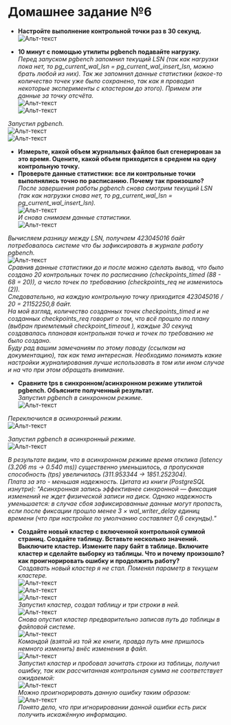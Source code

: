 
# Домашнее задание №6


* **Настройте выполнение контрольной точки раз в 30 секунд.**  
![Альт-текст](Images/HW6/01.png)  

* **10 минут c помощью утилиты pgbench подавайте нагрузку.**  
_Перед запуском pgbench запомнил текущий LSN (так как нагрузки пока нет, то pg_current_wal_lsn = pg_current_wal_insert_lsn, можно брать любой из них).
Так же запомнил данные статистики (какое-то количество точек уже было сохранено, так как я проводил некоторые эксперименты с кластером до этого). Примем эти данные за точку отсчёта._  
![Альт-текст](Images/HW6/02.png)  
![Альт-текст](Images/HW6/03.png)  

_Запустил pgbench._  
![Альт-текст](Images/HW6/03_50.png)  
![Альт-текст](Images/HW6/03_51.png)  

* **Измерьте, какой объем журнальных файлов был сгенерирован за это время. Оцените, какой объем приходится в среднем на одну контрольную точку.**  
* **Проверьте данные статистики: все ли контрольные точки выполнялись точно по расписанию. Почему так произошло?**  
_После завершения работы pgbench снова смотрим текущий LSN (так как нагрузки снова нет, то pg_current_wal_lsn = pg_current_wal_insert_lsn)._  
![Альт-текст](Images/HW6/05.png)  
_И снова снимаем данные статистики._  
![Альт-текст](Images/HW6/04.png)  

_Вычисляем разницу между LSN, получаем 423045016 байт потребовалось системе что бы зафиксировать в журнале работу pgbench._  
![Альт-текст](Images/HW6/06.png)  
_Сравнив данные статистики до и после можно сделать вывод, что было создано 20 контрольных точек по расписанию (checkpoints_timed (88 - 68 = 20)), а число точек по требованию (checkpoints_req не изменилось (2))._  
_Следовательно, на каждую контрольную точку приходится 423045016 / 20 = 21152250,8 байт._  
_На мой взгляд, количество созданных точек checkpoints_timed и не созданных checkpoints_req говорит о том, что всё прошло по плану (выбран приемлемый checkpoint_timeout ), каждые 30 секунд создавалась плановая контрольная точка и точек по требованию не было создано._  
_Буду рад вашим замечаниям по этому поводу (ссылкам на документацию), так как тема интересная. Необходимо понимать какие настройки журналирования лучше использовать в том или ином случае и на что при этом обращать внимание._  

* **Сравните tps в синхронном/асинхронном режиме утилитой pgbench. Объясните полученный результат.**  
_Запустил pgbench в синхронном режиме._  
![Альт-текст](Images/HW6/07.png)  

_Переключился в асинхронный режим._  
![Альт-текст](Images/HW6/08.png)  

_Запустил pgbench в асинхронный режиме._  
![Альт-текст](Images/HW6/09.png)  

_В результате видим, что в асинхронном режиме время отклика (latency (3.206 ms -> 0.540 ms)) существенно уменьшилось, а пропускная способность (tps) увеличилась (311.953344 -> 1851.252304)._  
_Плата за это - меньшая надежность. Цитата из книги (PostgreSQL изнутри):
"Асинхронная запись эффективнее синхронной — фиксация изменений не ждет физической записи на диск. Однако надежность уменьшается: в случае сбоя зафиксированные данные могут пропасть, если после
фиксации прошло менее 3 × wal_writer_delay единиц времени (что при настройке по умолчанию составляет 0,6 секунды)."_  


* **Создайте новый кластер с включенной контрольной суммой страниц. Создайте таблицу. Вставьте несколько значений. Выключите кластер. Измените пару байт в таблице. Включите кластер и сделайте выборку из таблицы. Что и почему произошло? как проигнорировать ошибку и продолжить работу?**  
_Создавать новый кластер я не стал. Поменял параметр в текущем кластере._  
![Альт-текст](Images/HW6/10.png)  
![Альт-текст](Images/HW6/11.png)  
![Альт-текст](Images/HW6/12.png)  
_Запустил кластер, создал таблицу и три строки в ней._  
![Альт-текст](Images/HW6/13.png)  
_Снова опустил кластер предварительно записав путь до таблицы в файловой системе._  
![Альт-текст](Images/HW6/14.png)  
_Командой (взятой из той же книги, правда путь мне пришлось немного изменить) внёс изменения в файл._  
![Альт-текст](Images/HW6/15.png)  
_Запустил кластер и пробовал зачитать строки из таблицы, получил ошибку, так как рассчитанная контрольная сумма не соответствует ожидаемой:_  
![Альт-текст](Images/HW6/16.png)  
_Можно проигнорировать данную ошибку таким образом:_  
![Альт-текст](Images/HW6/17.png)  
_Понято дело, что при игнорировании данной ошибки есть риск получить искажённую информацию._

